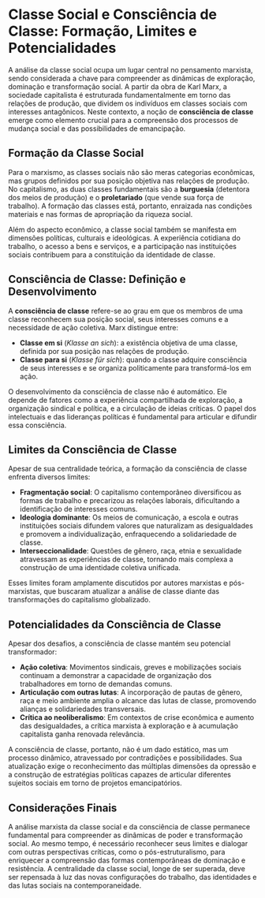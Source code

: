 
# Classe Social e Consciência de Classe: Formação, Limites e Potencialidades

A análise da classe social ocupa um lugar central no pensamento marxista, sendo considerada a chave para compreender as dinâmicas de exploração, dominação e transformação social. A partir da obra de Karl Marx, a sociedade capitalista é estruturada fundamentalmente em torno das relações de produção, que dividem os indivíduos em classes sociais com interesses antagônicos. Neste contexto, a noção de **consciência de classe** emerge como elemento crucial para a compreensão dos processos de mudança social e das possibilidades de emancipação.

## Formação da Classe Social

Para o marxismo, as classes sociais não são meras categorias econômicas, mas grupos definidos por sua posição objetiva nas relações de produção. No capitalismo, as duas classes fundamentais são a **burguesia** (detentora dos meios de produção) e o **proletariado** (que vende sua força de trabalho). A formação das classes está, portanto, enraizada nas condições materiais e nas formas de apropriação da riqueza social.

Além do aspecto econômico, a classe social também se manifesta em dimensões políticas, culturais e ideológicas. A experiência cotidiana do trabalho, o acesso a bens e serviços, e a participação nas instituições sociais contribuem para a constituição da identidade de classe.

## Consciência de Classe: Definição e Desenvolvimento

A **consciência de classe** refere-se ao grau em que os membros de uma classe reconhecem sua posição social, seus interesses comuns e a necessidade de ação coletiva. Marx distingue entre:

- **Classe em si** (*Klasse an sich*): a existência objetiva de uma classe, definida por sua posição nas relações de produção.
- **Classe para si** (*Klasse für sich*): quando a classe adquire consciência de seus interesses e se organiza politicamente para transformá-los em ação.

O desenvolvimento da consciência de classe não é automático. Ele depende de fatores como a experiência compartilhada de exploração, a organização sindical e política, e a circulação de ideias críticas. O papel dos intelectuais e das lideranças políticas é fundamental para articular e difundir essa consciência.

## Limites da Consciência de Classe

Apesar de sua centralidade teórica, a formação da consciência de classe enfrenta diversos limites:

- **Fragmentação social**: O capitalismo contemporâneo diversificou as formas de trabalho e precarizou as relações laborais, dificultando a identificação de interesses comuns.
- **Ideologia dominante**: Os meios de comunicação, a escola e outras instituições sociais difundem valores que naturalizam as desigualdades e promovem a individualização, enfraquecendo a solidariedade de classe.
- **Interseccionalidade**: Questões de gênero, raça, etnia e sexualidade atravessam as experiências de classe, tornando mais complexa a construção de uma identidade coletiva unificada.

Esses limites foram amplamente discutidos por autores marxistas e pós-marxistas, que buscaram atualizar a análise de classe diante das transformações do capitalismo globalizado.

## Potencialidades da Consciência de Classe

Apesar dos desafios, a consciência de classe mantém seu potencial transformador:

- **Ação coletiva**: Movimentos sindicais, greves e mobilizações sociais continuam a demonstrar a capacidade de organização dos trabalhadores em torno de demandas comuns.
- **Articulação com outras lutas**: A incorporação de pautas de gênero, raça e meio ambiente amplia o alcance das lutas de classe, promovendo alianças e solidariedades transversais.
- **Crítica ao neoliberalismo**: Em contextos de crise econômica e aumento das desigualdades, a crítica marxista à exploração e à acumulação capitalista ganha renovada relevância.

A consciência de classe, portanto, não é um dado estático, mas um processo dinâmico, atravessado por contradições e possibilidades. Sua atualização exige o reconhecimento das múltiplas dimensões da opressão e a construção de estratégias políticas capazes de articular diferentes sujeitos sociais em torno de projetos emancipatórios.

## Considerações Finais

A análise marxista da classe social e da consciência de classe permanece fundamental para compreender as dinâmicas de poder e transformação social. Ao mesmo tempo, é necessário reconhecer seus limites e dialogar com outras perspectivas críticas, como o pós-estruturalismo, para enriquecer a compreensão das formas contemporâneas de dominação e resistência. A centralidade da classe social, longe de ser superada, deve ser repensada à luz das novas configurações do trabalho, das identidades e das lutas sociais na contemporaneidade.
```
